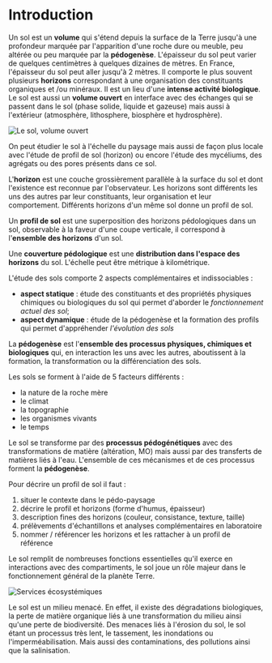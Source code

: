 # Introduction

Un sol est un **volume** qui s'étend depuis la surface de la Terre jusqu'à une profondeur marquée par l'apparition d'une roche dure ou meuble, peu altérée ou peu marquée par la **pédogenèse**. L'épaisseur du sol peut varier de quelques centimètres à quelques dizaines de mètres. En France, l'épaisseur du sol peut aller jusqu'à 2 mètres. Il comporte le plus souvent plusieurs **horizons** correspondant à une organisation des constituants organiques et /ou minéraux. Il est un lieu d'une **intense activité biologique**. Le sol est aussi un **volume ouvert** en interface avec des échanges qui se passent dans le sol (phase solide, liquide et gazeuse) mais aussi à l'extérieur (atmosphère, lithosphere, biosphère et hydrosphère).

![Le sol, volume ouvert](Images/lesolvolumeouvert.PNG)

On peut étudier le sol à l'échelle du paysage mais aussi de façon plus locale avec l'étude de profil de sol (horizon) ou encore l'étude des mycéliums, des agrégats ou des pores présents dans ce sol.

L'**horizon** est une couche grossièrement parallèle à la surface du sol et dont l'existence est reconnue par l'observateur. Les horizons sont différents les uns des autres par leur constituants, leur organisation et leur comportement. Différents horizons d'un même sol donne un profil de sol.

Un **profil de sol** est une superposition des horizons pédologiques dans un sol, observable à la faveur d'une coupe verticale, il correspond à l'**ensemble des horizons** d'un sol.

Une **couverture pédologique** est une **distribution dans l'espace des horizons** du sol. L'échelle peut être métrique à kilométrique. 

L'étude des sols comporte 2 aspects complémentaires et indissociables : 

- **aspect statique** : étude des constituants et des propriétés physiques chimiques ou biologiques du sol qui permet d'aborder le *fonctionnement actuel des sol*;
- **aspect dynamique** : étude de la pédogenèse et la formation des profils qui permet d'appréhender *l'évolution des sols*

La **pédogenèse** est l'**ensemble des processus physiques, chimiques et biologiques** qui, en interaction les uns avec les autres, aboutissent à la formation, la transformation ou la différenciation des sols.

Les sols se forment à l'aide de 5 facteurs différents : 

- la nature de la roche mère
- le climat
- la topographie
- les organismes vivants
- le temps

Le sol se transforme par des **processus pédogénétiques** avec des transformations de matière (altération, MO) mais aussi par des transferts de matières liés à l'eau. L'ensemble de ces mécanismes et de ces processus forment la **pédogenèse**.

Pour décrire un profil de sol il faut :

1. situer le contexte dans le pédo-paysage
2. décrire le profil et horizons (forme d'humus, épaisseur)
3. description fines des horizons (couleur, consistance, texture, taille)
4. prélèvements d'échantillons et analyses complémentaires en laboratoire
5. nommer / référencer les horizons et les rattacher à un profil de référence

Le sol remplit de nombreuses fonctions essentielles qu'il exerce en interactions avec des compartiments, le sol joue un rôle majeur dans le fonctionnement général de la planète Terre.

![Services écosystémiques](Images/lesol.PNG)

Le sol est un milieu menacé. En effet, il existe des dégradations biologiques, la perte de matière organique liés à une transformation du milieu ainsi qu'une perte de biodiversité. Des menaces liés à l'érosion du sol, le sol étant un processus très lent, le tassement, les inondations ou l'imperméabilisation. Mais aussi des contaminations, des pollutions ainsi que la salinisation.



